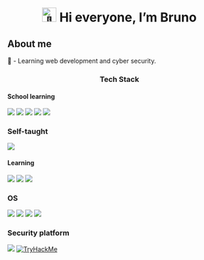 <h1 align="center">
  <img src="https://fonts.gstatic.com/s/e/notoemoji/latest/1f44b/512.gif" alt="👋" width="32" height="32"> Hi everyone, I’m Bruno
</h1>

<h2 align="left">About me</h2>
  🌹 - Learning web development and cyber security.
  
<h3 align="center">Tech Stack</h3>

<h4>School learning</h4>
<div>
    <img src="https://img.shields.io/badge/HTML5-E34F26?style=for-the-badge&logo=html5&logoColor=white"> <img src="https://img.shields.io/badge/CSS3-1572B6?style=for-the-badge&logo=css3&logoColor=white"> <img src="https://img.shields.io/badge/JavaScript-323330?style=for-the-badge&logo=javascript&logoColor=F7DF1E"> <img src="https://img.shields.io/badge/PHP-777BB4?style=for-the-badge&logo=php&logoColor=white"> <img src="https://img.shields.io/badge/MySQL-005C84?style=for-the-badge&logo=mysql&logoColor=white">
</div>

<h3 aling="center">Self-taught</h3>
<div>
<img src="https://img.shields.io/badge/C-00599C?style=for-the-badge&logo=c&logoColor=white">
</div>

<h4>Learning</h4>
<div>
<img src="https://img.shields.io/badge/C%2B%2B-00599C?style=for-the-badge&logo=c%2B%2B&logoColor=white"> <img src="https://img.shields.io/badge/Python-FFD43B?style=for-the-badge&logo=python&logoColor=blue"> <img src="https://img.shields.io/badge/Solidity-e6e6e6?style=for-the-badge&logo=solidity&logoColor=black">
</div>

<h3>OS</h3>
<div>
<img src="https://img.shields.io/badge/Debian-A81D33?style=for-the-badge&logo=debian&logoColor=white">
<img src="https://img.shields.io/badge/Kali_Linux-557C94?style=for-the-badge&logo=kali-linux&logoColor=white">
<img src="https://img.shields.io/badge/Windows-0078D6?style=for-the-badge&logo=windows&logoColor=white">
<img src="https://img.shields.io/badge/mac%20os-000000?style=for-the-badge&logo=apple&logoColor=white">
</div>

<h3>Security platform</h3>
<img src="https://img.shields.io/badge/HackTheBox-111927?style=for-the-badge&logo=Hack%20The%20Box&logoColor=9FEF00">
<a href="https://tryhackme.com/p/morphea"><img src="https://tryhackme-badges.s3.amazonaws.com/morphea.png" alt="TryHackMe"></a>



<!-- Proudly created with GPRM ( https://gprm.itsvg.in ) -->

<!---
Nhyxes/Nhyxes is a ✨ special ✨ repository because its `README.md` (this file) appears on your GitHub profile.
You can click the Preview link to take a look at your changes.
--->
